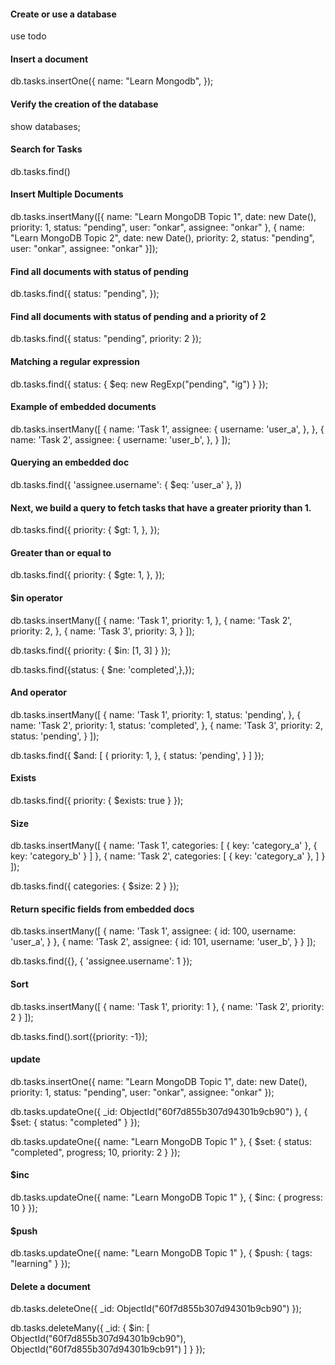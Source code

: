 #### Create or use a database
use todo

#### Insert a document
db.tasks.insertOne({
    name: "Learn Mongodb",
});

#### Verify the creation of the database
show databases;

#### Search for Tasks
db.tasks.find()

#### Insert Multiple Documents
db.tasks.insertMany([{
    name: "Learn MongoDB Topic 1",
    date: new Date(),
    priority: 1,
    status: "pending",
    user: "onkar",
    assignee: "onkar"
}, {
    name: "Learn MongoDB Topic 2",
    date: new Date(),
    priority: 2,
    status: "pending",
    user: "onkar",
    assignee: "onkar"
}]);


#### Find all documents with status of pending
db.tasks.find({
    status: "pending",
});

#### Find all documents with status of pending and a priority of 2

db.tasks.find({
    status: "pending",
    priority: 2
});



#### Matching a regular expression

db.tasks.find({ 
    status: { 
        $eq: new RegExp("pending", "ig")
    } 
});

#### Example of embedded documents

db.tasks.insertMany([
  {
      name: 'Task 1',
      assignee: {
        username: 'user_a',
      },
  },
  {
      name: 'Task 2',
      assignee: {
            username: 'user_b',
      },
  }
]);

#### Querying an embedded doc
db.tasks.find({
    'assignee.username': { $eq: 'user_a' },
})

#### Next, we build a query to fetch tasks that have a greater priority than 1.

db.tasks.find({
    priority: {
        $gt: 1,
    },
});

#### Greater than or equal to
db.tasks.find({
    priority: {
        $gte: 1,
    },
});


#### $in operator
db.tasks.insertMany([
{
      name: 'Task 1',
      priority: 1,
},
{
      name: 'Task 2',
      priority: 2,
},
{
      name: 'Task 3',
      priority: 3,
}
]);

db.tasks.find({
    priority: {
        $in: [1, 3]
    }
});


db.tasks.find({status: { $ne: 'completed',},});


#### And operator

db.tasks.insertMany([
{
  name: 'Task 1',
  priority: 1,
  status: 'pending',
},
{
  name: 'Task 2',
  priority: 1,
  status: 'completed',
},
{
  name: 'Task 3',
  priority: 2,
  status: 'pending',
}
]);


db.tasks.find({
    $and: [
        {
            priority: 1,
        },
        {
            status: 'pending',
        }
    ]
});

#### Exists

db.tasks.find({
    priority: {
        $exists: true
    }
});

#### Size

db.tasks.insertMany([
{
  name: 'Task 1',
  categories: [
  {
      key: 'category_a'
  },
  {
      key: 'category_b'
  }
  ]
},
{
  name: 'Task 2',
  categories: [
  {
      key: 'category_a'
  },
  ]
}
]);

db.tasks.find({
    categories: {
        $size: 2
    }
});


#### Return specific fields from embedded docs

db.tasks.insertMany([
{
  name: 'Task 1',
  assignee: {
      id: 100,
      username: 'user_a',
  }
},
{
  name: 'Task 2',
  assignee: {
      id: 101,
      username: 'user_b',
  }
}
]);

db.tasks.find({}, {
    'assignee.username': 1
});

#### Sort
db.tasks.insertMany([
{
  name: 'Task 1',
  priority: 1
},
{
  name: 'Task 2',
  priority: 2
}
]);

db.tasks.find().sort({priority: -1});


#### update

db.tasks.insertOne({
  name: "Learn MongoDB Topic 1",
  date: new Date(),
  priority: 1,
  status: "pending",
  user: "onkar",
  assignee: "onkar"
});

db.tasks.updateOne({
   _id: ObjectId("60f7d855b307d94301b9cb90")
}, {
       $set: {
       status: "completed"
   }
});

db.tasks.updateOne({
  name: "Learn MongoDB Topic 1"
}, 
{
  $set: {
     status: "completed",
     progress; 10,
     priority: 2
  }
});

#### $inc

db.tasks.updateOne({
  name: "Learn MongoDB Topic 1"
}, 
{
  $inc: {
  progress: 10
}
});

#### $push 

db.tasks.updateOne({
  name: "Learn MongoDB Topic 1"
}, 
{
  $push: {
      tags: "learning"
  }
});


#### Delete a document
db.tasks.deleteOne({
      _id: ObjectId("60f7d855b307d94301b9cb90")
});

db.tasks.deleteMany({
  _id: {
      $in: [
        ObjectId("60f7d855b307d94301b9cb90"), 
        ObjectId("60f7d855b307d94301b9cb91")
      ]
  }
});
